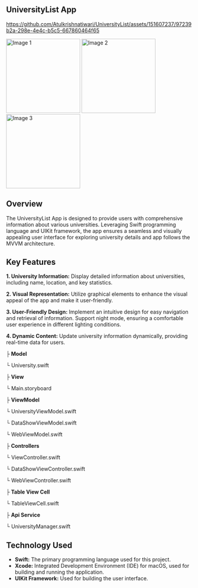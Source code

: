 ## UniversityList App


https://github.com/Atulkrishnatiwari/UniversityList/assets/151607237/97239b2a-298e-4e4c-b5c5-667860464f65

<img src="https://github.com/Atulkrishnatiwari/UniversityList/assets/151607237/5c93caab-a29a-4561-b0e2-65f88c3308fc" alt="Image 1" width="200">
<img src="https://github.com/Atulkrishnatiwari/UniversityList/assets/151607237/66c4f0f8-38ca-457d-b9d1-5ccf0f0ae43f" alt="Image 2" width="200">
<img src="https://github.com/Atulkrishnatiwari/UniversityList/assets/151607237/495f72be-98f9-4e9c-8ba8-99c52cacff1e" alt="Image 3" width="200">



## Overview
The UniversityList App is designed to provide users with comprehensive information about various universities.
Leveraging Swift programming language and UIKit framework, 
the app ensures a seamless and visually appealing user interface for exploring university details
and app follows the MVVM architecture.
## Key Features
**1. University Information:**
Display detailed information about universities, including name, location, and key statistics.

**2. Visual Representation:**
Utilize graphical elements to enhance the visual appeal of the app and make it user-friendly.

**3. User-Friendly Design:**
Implement an intuitive design for easy navigation and retrieval of information.
Support night mode, ensuring a comfortable user experience in different lighting conditions.

**4. Dynamic Content:**
Update university information dynamically, providing real-time data for users.

**├ Model**

   └ University.swift

**├ View**

   └ Main.storyboard

**├ ViewModel**

   └ UniversityViewModel.swift
   
   └ DataShowViewModel.swift
   
   └ WebViewModel.swift

**├ Controllers**

   └ ViewController.swift
   
   └ DataShowViewController.swift
   
   └ WebViewController.swift

**├ Table View Cell**

   └ TableViewCell.swift

**├ Api Service**

   └ UniversityManager.swift
   
## Technology Used

- **Swift:** The primary programming language used for this project.
- **Xcode:** Integrated Development Environment (IDE) for macOS, used for building and running the application.
- **UIKit Framework:** Used for building the user interface.
